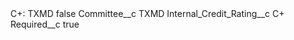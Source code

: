 <?xml version="1.0" encoding="UTF-8"?>
<CustomMetadata xmlns="http://soap.sforce.com/2006/04/metadata" xmlns:xsi="http://www.w3.org/2001/XMLSchema-instance" xmlns:xsd="http://www.w3.org/2001/XMLSchema">
    <label>C+: TXMD</label>
    <protected>false</protected>
    <values>
        <field>Committee__c</field>
        <value xsi:type="xsd:string">TXMD</value>
    </values>
    <values>
        <field>Internal_Credit_Rating__c</field>
        <value xsi:type="xsd:string">C+</value>
    </values>
    <values>
        <field>Required__c</field>
        <value xsi:type="xsd:boolean">true</value>
    </values>
</CustomMetadata>
